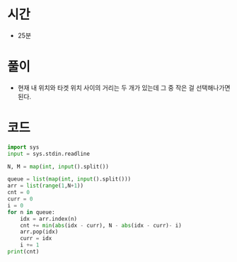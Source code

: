 # 시간
- 25분

# 풀이
- 현재 내 위치와 타겟 위치 사이의 거리는 두 개가 있는데 그 중 작은 걸 선택해나가면 된다.


# 코드

```python
import sys
input = sys.stdin.readline

N, M = map(int, input().split())

queue = list(map(int, input().split()))
arr = list(range(1,N+1))
cnt = 0
curr = 0
i = 0
for n in queue:
    idx = arr.index(n)
    cnt += min(abs(idx - curr), N - abs(idx - curr)- i)
    arr.pop(idx)
    curr = idx
    i += 1
print(cnt)
```